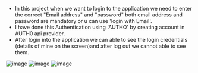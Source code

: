 * In this project when we want to login to the application we need to enter the correct "Email address" and "password" both email address and password are mandatory or u can use 'login with Email'. 
* I have done this Authentication using 'AUTHO' by creating account in AUTH0 api provider.
* After login into the application we can able to see the login credentials (details of mine on the screen)and after log out we cannot able to see them.
  
![image](https://github.com/Vasanthkarri/UserAuth-8/assets/95275323/a4f03b44-7f5f-4403-b93d-106fd992bfc4)
![image](https://github.com/Vasanthkarri/UserAuth-8/assets/95275323/5f0699b4-2aa3-45ad-b76d-1ed8fc2958b4)
![image](https://github.com/Vasanthkarri/UserAuth-8/assets/95275323/9cb2b1da-cd6a-433d-a230-bd9db0b049b7)
